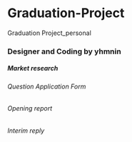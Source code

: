 # Graduation-Project
 Graduation Project_personal 
 
### Designer and Coding by yhmnin

##### Market research

###### Question Application Form
###### Opening report
###### Interim reply
